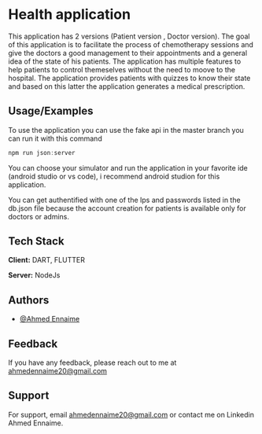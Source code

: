 
# Health application

This application has 2 versions (Patient version , Doctor version). The goal of this application is to facilitate the process of chemotherapy sessions and give the doctors a good management to their appointments and a general idea of the state of his patients. The application has multiple features to help patients to control themeselves without the need to moove to the hospital. The application provides patients with quizzes to know their state and based on this latter the application generates a medical prescription.


## Usage/Examples
To use the application you can use the fake api in the master branch you can run it with this command

```javascript
npm run json:server
```
You can choose your simulator and run the application in your favorite ide (android studio or vs code), i recommend android studion for this application.

You can get authentified with one of the Ips and passwords listed in the db.json file because the account creation for patients is available only for doctors or admins.

## Tech Stack

**Client:** DART, FLUTTER

**Server:** NodeJs

## Authors

- [@Ahmed Ennaime](https://www.linkedin.com/in/ahmed-ennaime-731171225/)


## Feedback

If you have any feedback, please reach out to me at ahmedennaime20@gmail.com

## Support

For support, email ahmedennaime20@gmail.com or contact me on Linkedin Ahmed Ennaime.

